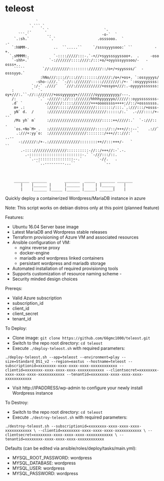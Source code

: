 # teleost
                                                                                                    
                  `                                                             
               `.```.`                                                          
              ..     `.`                         `-                             
          ```-`        ..                       -o-`  `                         
        `.:sh.`         `.`                   .osssooo.  `                .-    
       `:hNMM-.           ..  ``.....``     `/ssssyyysooo:` ``          -+.     
      `.sMMMM:.           `-:::://///:::-.`-+//+syysssyyssoo+.  .     -oso      
       `-shh+.`         `-:///////::::////:/:::+o/+oyysssyyssoo/-   -osss+..    
        `````        `//:////////::::::::://////::/o+/+syyssss/`  -osssyyo.`    
                    :hNo///:::://:::///::::::://////:/o+/+os+. `:ossyyyys/      
                  -sho-:///.` `-//::///////:::::////////:/+- `:osyyyyssss:      
                `:/-` .////`   `///:////////////+ossyo+///:.-oyyyysssssss:      
       :        `  `-oy+///:.``-//::///////+ossyyyyyy+////////oyyyyyyyyyy/---.  
       /:          `.` -/////:://:::///////hhhhyyyyyyo//////::oyyssssssss-      
       .d` `          -///////:::::////////+++oooossss++++://::/+osssssss.      
        m+ .:          :////:::::////////////::::::::/:::.`.:///:::/+osss-      
        yN` d.  /      ://////////////////////////::::::/:.`  .-///::::/+---`   
        /Ms yh` m`     :////////////////////////:::::++/////:.`  `-:///::   .   
        `os.+No`M+ .   ://///////////////////::::://::/+++//::--`    .://`      
         .:///+:yy`o:  ://///////////////::::::::/+++//::///:`  `       ..--    
          -://////:/+-.://////////////::::::::++//:::+++/-   `             ``   
           .-::::///////////////::::::::::-//::/+++//:-`.-.                     
             .-::::::::::::::::::::::::-.` `-///:::/::.                         
               `.--::::::::::::::::--.`       `-//.   .                         
                  ``..---------...``             `--                            
                                                                                
                                                                                
                                                                                
        _______ _______        _______  _____  _______ _______
           |    |______ |      |______ |     | |______    |   
           |    |______ |_____ |______ |_____| ______|    |   
                                                       
Quickly deploy a containerized Wordpress/MariaDB instance in azure

Note: This script works on debian distros only at this point (planned feature)

Features:
- Ubuntu 16.04 Server base image
- Latest MariaDB and Wordpress stable releases
- Terraform provisioning of Azure VM and associated resources
- Ansible configuration of VM:
    - nginx reverse proxy
    - docker-engine
    - mariadb and wordpress linked containers
    - persistant wordpress and mariadb storage
- Automated installation of required provisioning tools
- Supports customization of resource naming scheme <APPNAME>-<ENVIRONMENT>
- Security minded design choices


Prereqs:
- Valid Azure subscription
- subscription_id
- client_id
- client_secret
- tenant_id

To Deploy:
- Clone image: `git clone https://github.com/66gmc1000/teleost.git`
- Switch to the repo root directory: `cd teleost`
- Execute `./deploy-teleost.sh` with required parameters:

`./deploy-teleost.sh --app=teleost --environment=play --size=Standard_DS1_v2 --region=eastus --hostname=teleost --subscriptionid=xxxxxxxx-xxxx-xxxx-xxxx-xxxxxxxxxxxx --clientid=xxxxxxxx-xxxx-xxxx-xxxx-xxxxxxxxxxxx --clientsecret=xxxxxxxx-xxxx-xxxx-xxxx-xxxxxxxxxxxx --tenantid=xxxxxxxx-xxxx-xxxx-xxxx-xxxxxxxxxxxx`

- Visit http://IPADDRESS/wp-admin to configure your newly install Wordpress instance

To Destroy:
- Switch to the repo root directory: `cd teleost`
- Execute `./destroy-teleost.sh` with required parameters:

`./destroy-teleost.sh --subscriptionid=xxxxxxxx-xxxx-xxxx-xxxx-xxxxxxxxxxxx \
--clientid=xxxxxxxx-xxxx-xxxx-xxxx-xxxxxxxxxxxx \
--clientsecret=xxxxxxxx-xxxx-xxxx-xxxx-xxxxxxxxxxxx \
--tenantid=xxxxxxxx-xxxx-xxxx-xxxx-xxxxxxxxxxxx`

Defaults (can be edited via ansible/roles/deploy/tasks/main.yml):

- MYSQL_ROOT_PASSWORD: wordpress
- MYSQL_DATABASE: wordpress
- MYSQL_USER: wordpress
- MYSQL_PASSWORD: wordpress
